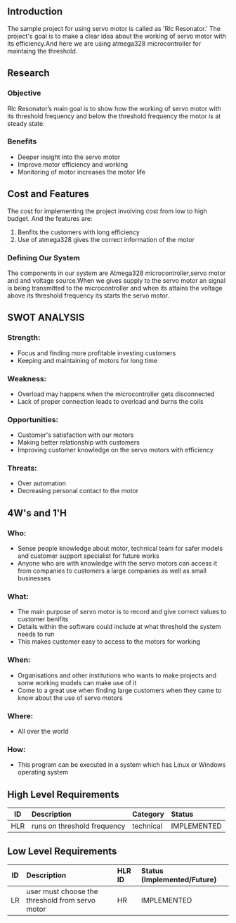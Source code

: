 ## Introduction
The sample project for using servo motor is called as 'Rlc Resonator.' The project's goal is to make a clear idea about the working of servo motor with its efficiency.And here we are using atmega328 microcontroller for maintaing the threshold.
## Research
### Objective
Rlc Resonator’s main goal is to show how the working of servo motor with its threshold frequency and below the threshold frequency the motor is at steady state.
### Benefits
* Deeper insight into the servo motor 
* Improve motor efficiency and working
* Monitoring of motor increases the motor life
## Cost and Features
The cost for implementing the project involving cost  from low to high budget. And the features are:
1. Benfits the customers with long efficiency
2. Use of atmega328 gives the correct information of the motor

### Defining Our System
The components in our system are Atmega328 microcontroller,servo motor and and voltage source.When we gives supply to the servo motor an signal is being transmitted to the microcontroller and when its attains the voltage above its threshold frequency its starts the servo motor.
## SWOT ANALYSIS
### Strength:
* Focus and finding more profitable investing customers
* Keeping and maintaining of motors for long time
### Weakness:
* Overload may happens when the microcontroller gets disconnected 
* Lack of proper connection leads to overload and burns the coils
### Opportunities:
* Customer's satisfaction with our motors
* Making better relationship with customers
* Improving customer knowledge on the servo motors with efficiency

### Threats:
* Over automation
* Decreasing personal contact to the motor
## 4W's and 1'H
### Who:
* Sense people knowledge about motor, technical team for safer models and customer support specialist for future works
* Anyone who are with knowledge with the servo motors can access it from companies to customers a large companies as well as small businesses
### What:
* The main purpose of servo motor is to record and give correct values to customer benifits
* Details within the software could include at what threshold the system needs to run
* This makes customer easy to access to the motors for working
### When:
* Organisations and other institutions who wants to make projects and some working models can make use of it
* Come to a great use when finding large customers when they came to know about the use of servo motors
### Where:
* All over the world
### How:
* This program can be executed in a system which has Linux or Windows operating system
## High Level Requirements
| ID | Description | Category | Status |
|---|:------------|:---------|:-------|
| HLR | runs on threshold frequency | technical | IMPLEMENTED |

## Low Level Requirements
| ID | Description | HLR ID | Status (Implemented/Future) |
| ---|:------------|:-------|:----------------------------|
| LR | user must choose the threshold from servo motor | HR | IMPLEMENTED |
